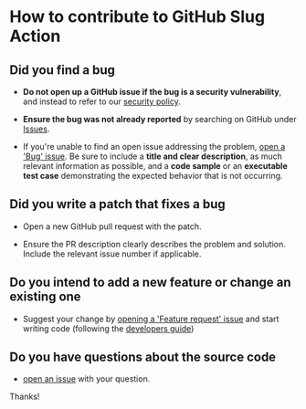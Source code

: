 # How to contribute to GitHub Slug Action

## Did you find a bug

* **Do not open up a GitHub issue if the bug is a security vulnerability**, and instead to refer to our [security policy][1].

* **Ensure the bug was not already reported** by searching on GitHub under [Issues][2].

* If you're unable to find an open issue addressing the problem, [open a 'Bug' issue][4].
Be sure to include a **title and clear description**, as much relevant information as possible, and a **code sample** or an **executable test case** demonstrating the expected behavior that is not occurring.

## Did you write a patch that fixes a bug

* Open a new GitHub pull request with the patch.

* Ensure the PR description clearly describes the problem and solution.
Include the relevant issue number if applicable.

## Do you intend to add a new feature or change an existing one

* Suggest your change by [opening a 'Feature request' issue][5] and start writing code (following the [developers guide](DEVELOPERS.md))

## Do you have questions about the source code

* [open an issue][3] with your question.

Thanks!

[1]: https://github.com/rlespinasse/github-slug-action/security/policy
[2]: https://github.com/rlespinasse/github-slug-action/issues
[3]: https://github.com/rlespinasse/github-slug-action/issues/new
[4]: https://github.com/rlespinasse/github-slug-action/issues/new?assignees=&labels=bug&template=bug_report.md&title=
[5]: https://github.com/rlespinasse/github-slug-action/issues/new?assignees=&labels=enhancement&template=feature_request.md&title=

